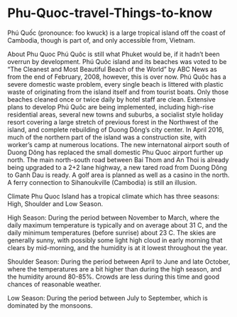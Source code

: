 # Phu-Quoc-travel-Things-to-know
Phú Quốc (pronounce: foo kwuck) is a large tropical island off the coast of Cambodia, though is part of, and only accessible from, Vietnam.

About Phu Quoc
Phú Quôc is still what Phuket would be, if it hadn’t been overrun by development. Phú Quôc island and its beaches was voted to be “The Cleanest and Most Beautiful Beach of the World” by ABC News as from the end of February, 2008, however, this is over now. Phú Quôc has a severe domestic waste problem, every single beach is littered with plastic waste of originating from the island itself and from tourist boats. Only those beaches cleaned once or twice daily by hotel staff are clean.
Extensive plans to develop Phú Quôc are being implemented, including high-rise residential areas, several new towns and suburbs, a socialist style holiday resort covering a large stretch of previous forest in the Northwest of the island, and complete rebuilding of Duong Dông’s city center. In April 2016, much of the northern part of the island was a construction site, with worker’s camp at numerous locations. The new internatonal airport south of Duong Dông has replaced the small domestic Phu Quoc airport further up north. The main north-south road between Bai Thom and An Thoi is already being upgraded to a 2+2 lane highway, a new tared road from Duong Dông to Ganh Dau is ready. A golf area is planned as well as a casino in the north. A ferry connection to Sihanoukville (Cambodia) is still an illusion.

Climate
Phu Quoc Island has a tropical climate which has three seasons: High, Shoulder and Low Season.

High Season: During the period between November to March, where the daily maximum temperature is typically and on average about 31 C, and the daily minimum temperatures (before sunrise) about 23 C. The skies are generally sunny, with possibly some light high cloud in early morning that clears by mid-morning, and the humidity is at it lowest throughout the year.

Shoulder Season: During the period between April to June and late October, where the temperatures are a bit higher than during the high season, and the humidity around 80-85%. Crowds are less during this time and good chances of reasonable weather.

Low Season: During the period between July to September, which is dominated by the monsoons.
